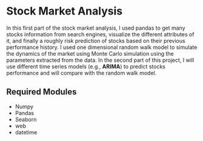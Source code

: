 # Stock Market Analysis

In this first part of the stock market analysis, I used pandas to get many stocks information from search engines, visualize the different attributes of it, and finally a roughly risk prediction of stocks based on their previous performance history. I used one dimensional random walk model to simulate the dynamics of the market using Monte Carlo simulation using the parameters extracted from the data. In the second part of this project, I will use different time series models (e.g., **ARIMA**) to predict stocks performance and will compare with the random walk model.

## Required Modules

* Numpy
* Pandas
* Seaborn
* web
* datetime
